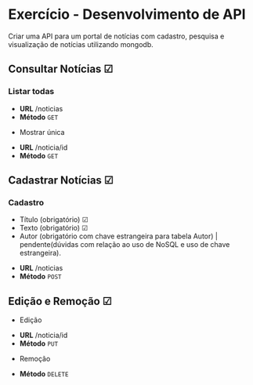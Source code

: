 # Exercício - Desenvolvimento de API 
 Criar uma API para um portal de notícias com cadastro, pesquisa e visualização de notícias utilizando mongodb.
 ## Consultar Notícias ☑
 ### Listar todas
 * **URL**
  /noticias
 * **Método**
 `GET`
 - Mostrar única
 * **URL**
 /noticia/id
 * **Método**
 `GET`
## Cadastrar Notícias ☑
 ### Cadastro
 - Título (obrigatório) ☑
 - Texto (obrigatório) ☑
 - Autor (obrigatório com chave estrangeira para tabela Autor) | 
     pendente(dúvidas com relação ao uso de NoSQL e uso de chave estrangeira).
 * **URL**
 /noticias
  * **Método**
 `POST`
 ## Edição e Remoção ☑
 - Edição
  * **URL**
 /noticia/id
  * **Método**
 `PUT`
 - Remoção
 * **Método**
 `DELETE`
